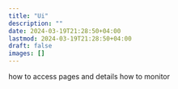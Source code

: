 ```yaml
---
title: "Ui"
description: ""
date: 2024-03-19T21:28:50+04:00
lastmod: 2024-03-19T21:28:50+04:00
draft: false
images: []
---
```


how to access
pages and details
how to monitor

